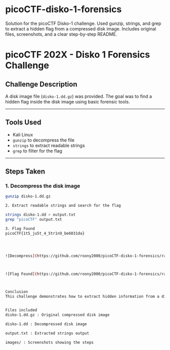 # picoCTF-disko-1-forensics
Solution for the picoCTF Disko-1 challenge. Used gunzip, strings, and grep to extract a hidden flag from a compressed disk image. Includes original files, screenshots, and a clear step-by-step README.

# picoCTF 202X - Disko 1 Forensics Challenge

## Challenge Description
A disk image file (`disko-1.dd.gz`) was provided. The goal was to find a hidden flag inside the disk image using basic forensic tools.

---

## Tools Used
- Kali Linux
- `gunzip` to decompress the file
- `strings` to extract readable strings
- `grep` to filter for the flag

---

## Steps Taken

### 1. Decompress the disk image
```bash
gunzip disko-1.dd.gz

2. Extract readable strings and search for the flag

strings disko-1.dd > output.txt
grep "picoCTF" output.txt

3. Flag Found
picoCTF{1t5_ju5t_4_5tr1n9_be6031da}




![Decompress](https://github.com/roony2000/picoCTF-disko-1-forensics/raw/main/images/decompress.png)



![Flag Found](https://github.com/roony2000/picoCTF-disko-1-forensics/raw/main/images/flag_found.png)



Conclusion
This challenge demonstrates how to extract hidden information from a disk image using simple command-line tools, a fundamental forensic skill.


Files included
disko-1.dd.gz : Original compressed disk image

disko-1.dd : Decompressed disk image

output.txt : Extracted strings output

images/ : Screenshots showing the steps
